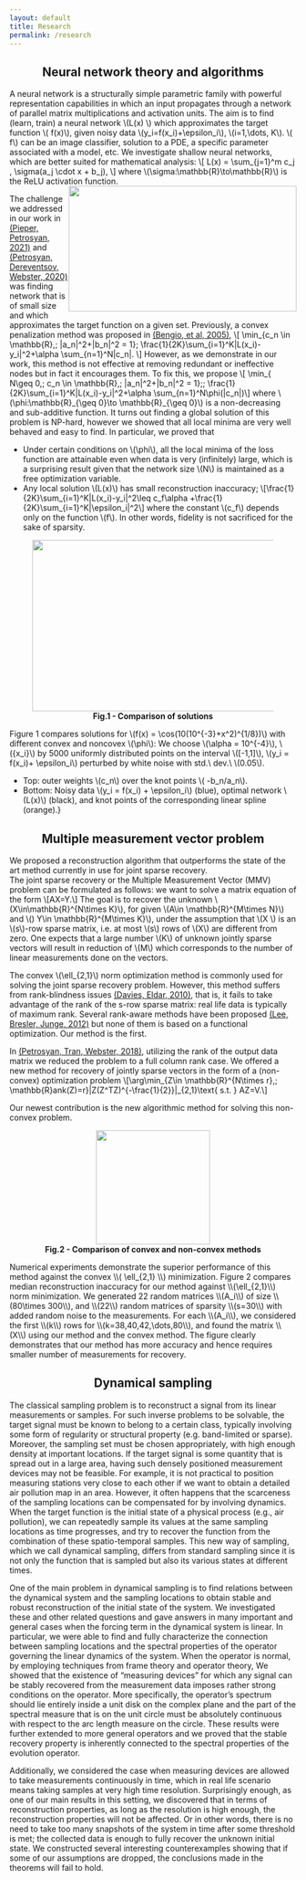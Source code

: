 ```yaml
---
layout: default
title: Research
permalink: /research
--- 
```


##  <center> Neural network theory and algorithms

A neural network is a structurally simple parametric family with powerful representation capabilities in which an input propagates through a network  of  parallel matrix multiplications and activation units.
The aim is to find (learn, train) a neural network  \\(L(x) \\) which approximates the target function \\( f(x)\\), given noisy data \\(y_i=f(x_i)+\epsilon_i\\), \\(i=1,\dots, K\\).  \\( f\\) can be  an image classifier, solution to a PDE, a specific parameter associated with a model, etc. 
We investigate shallow neural networks, which are better suited for mathematical analysis:
\\[    L(x) = \sum_{j=1}^m c_j \, \sigma(a_j \cdot x + b_j),
\\]
where   \\(\sigma:\mathbb{R}\to\mathbb{R}\\) is the ReLU activation function.
<img style="float: right;" width="400" height="220" src="{{site.baseurl}}/assets/nnpic.png">


The challenge we addressed in our work in [(Pieper, Petrosyan, 2021)](https://arxiv.org/abs/2004.11515) and [(Petrosyan, Dereventsov, Webster, 2020)](https://arxiv.org/abs/1910.02743)  was finding  network that is of small size and which approximates the target function on a given set. Previously, a convex penalization method was proposed in [(Bengio, et al, 2005)](https://proceedings.neurips.cc/paper/2005/file/0fc170ecbb8ff1afb2c6de48ea5343e7-Paper.pdf),
\\[
\min_{c_n \in \mathbb{R},\;  \|a_n\|^2+|b_n|^2 = 1}\;  \frac{1}{2K}\sum_{i=1}^K|L(x_i)-y_i|^2+\alpha  \sum_{n=1}^N|c_n|.
\\]
However, as we demonstrate in our work, this method is not effective at removing redundant or ineffective nodes but in fact it encourages them. To fix this, we propose
\\[ \min_{ N\geq 0,\; c_n \in \mathbb{R},\;  \|a_n\|^2+|b_n|^2 = 1}\;\;  \frac{1}{2K}\sum_{i=1}^K|L(x_i)-y_i|^2+\alpha \sum_{n=1}^N\phi(|c_n|)\\]
where \\(\phi:\mathbb{R}\_{\geq 0}\to \mathbb{R}\_{\geq 0}\\) is a non-decreasing and sub-additive function. It turns out finding a global solution of this problem is NP-hard, however we showed that all local minima are very well behaved and  easy to find.  In particular, we proved that 

* Under certain conditions on \\(\phi\\), all the local minima of the loss function are attainable even when data is very (infinitely) large, which is a surprising result given that the network size  \\(N\\) is maintained as a free optimization variable.
 * Any local solution \\(L(x)\\) has small reconstruction inaccuracy; 
   \\[\frac{1}{2K}\sum_{i=1}^K|L(x_i)-y_i|^2\leq c_f\alpha +\frac{1}{2K}\sum_{i=1}^K|\epsilon_i|^2\\]
    where the constant \\(c_f\\) depends only on the function \\(f\\). In other words, fidelity is not sacrificed for the sake of sparsity. 
 
 <center>
 	<figure>
<img   width="700" height="300" src="{{site.baseurl}}/assets/comparison.png">
<figcaption align = "center"><b>Fig.1 - Comparison of solutions</b></figcaption>
</figure>
</center>

Figure 1 compares solutions   for \\(f(x) = \cos(10(10^{-3}+x^2)^{1/8})\\)
  with different convex and noncovex \\(\phi\\): We choose \\(\alpha = 10^{-4}\\), \\({x_i}\\)
  by 5000 uniformly distributed points on the interval \\([-1,1]\\), \\(y_i = f(x_i)+
  \epsilon_i\\) perturbed by white
  noise with std.\ dev.\ \\(0.05\\).
  * Top: outer weights \\(c_n\\) over the knot points \\( -b_n/a_n\\).
  * Bottom: Noisy data \\(y_i = f(x_i) + \epsilon_i\\) (blue), optimal
  network \\(L(x)\\) (black), and knot points of the corresponding linear spline
  (orange).}
 
## <center> Multiple measurement vector problem


We proposed a reconstruction algorithm that outperforms the  state of the art
 method  currently in use for joint sparse recovery.  
The joint sparse recovery or the Multiple Measurement Vector (MMV) problem can be formulated as follows: we want to solve a matrix equation of the form
\\[AX=Y.\\]
The goal is to  recover the unknown \\(X\in\mathbb{R}^{N\times K}\\), for given \\(A\in \mathbb{R}^{M\times N}\\) and \\() Y\in \mathbb{R}^{M\times K}\\),   under the assumption  that  \\(X \\) is an \\(s\\)-row sparse matrix, i.e. at most \\(s\\) rows of \\(X\\) are different from zero. One expects that a large  number  \\(K\\) of unknown jointly sparse vectors  will result in reduction of \\(M\\) which corresponds to the number of linear measurements done on the vectors. 

The convex \\(\ell_{2,1}\\) norm optimization method is commonly used for solving the joint sparse recovery problem.
However, this method suffers from rank-blindness issues  [(Davies, Eldar, 2010)](https://arxiv.org/abs/1004.4529), that is, it fails to take advantage of the rank of the s-row sparse  matrix: real life data is typically of  maximum rank. Several rank-aware methods have been proposed [(Lee, Bresler, Junge, 2012)](https://arxiv.org/abs/1004.3071) but none of them is based on a functional optimization. Our method is the first. 

In  [(Petrosyan, Tran, Webster, 2018)](https://arxiv.org/abs/1811.08778), utilizing the rank of the output data matrix we reduced the problem to a full column rank case.  We offered a new  method for recovery of jointly sparse vectors in the form of  a (non-convex)  optimization problem 
\\[\arg\min\_{Z\in \mathbb{R}^{N\times r},\; \mathbb{R}ank(Z)=r}\|Z(Z^TZ)^{-\frac{1}{2}}\|\_{2,1}\text{  s.t.  } AZ=V.\\]


Our newest contribution is the new algorithmic method for solving this non-convex problem.
<figure>
	<center>
<img   height="200" src="{{site.baseurl}}/assets/comparisonmmv.png">
<figcaption align = "center"><b>Fig.2 - Comparison of convex and non-convex methods</b></figcaption>
</center>
</figure>
Numerical experiments demonstrate the superior performance of this method against the convex \\( \ell_{2,1} \\) minimization. Figure 2 compares median reconstruction inaccuracy for our method against \\(\ell_{2,1}\\) norm minimization. We generated 22 random  matrices \\(A_i\\) of size \\(80\times 300\\),  and \\(22\\) random matrices of sparsity \\(s=30\\) with added random noise to the measurements. For each \\(A_i\\), we considered the first \\(k\\) rows for \\(k=38,40,42,\dots,80\\), and found the matrix \\(X\\) using our method and the convex method. The figure clearly demonstrates that our method has more accuracy and hence requires smaller number of measurements for recovery. 


## <center> Dynamical sampling
		

The classical sampling problem is to reconstruct a signal from its linear measurements or samples.  For such inverse problems to be solvable, the target signal  must be known to belong to a certain class, typically involving some form of regularity or   structural property (e.g. band-limited or sparse). Moreover, the sampling set must be chosen appropriately, with high enough density at important locations. If the target signal is some  quantity that is spread out in a large area, having such densely positioned measurement devices may not be feasible. For example, it is not practical to position measuring stations very close to each other if we want to obtain a detailed air pollution map in an area.
 However, it often happens that the scarceness of the sampling locations can be compensated for by involving dynamics. When the target function is the initial state of a physical process (e.g.,  air pollution), we can repeatedly sample its values at the same sampling locations as time progresses, and try to recover the function from the combination of these spatio-temporal samples. This new way of sampling, which we call dynamical sampling, differs from standard sampling since it is not only the function that is sampled but also its various states at different times.

One of the main problem in dynamical sampling is to find relations between the dynamical system and the sampling locations to obtain stable and robust reconstruction of the initial state of the system. We investigated these and other related questions and gave answers in many important and general cases when the forcing term in the dynamical system is linear. In particular, we were able to find and fully characterize the connection between sampling locations and the spectral properties of the operator governing the linear dynamics of the system. When the operator is normal, by employing techniques from frame theory and operator theory,  We showed that the existence of “measuring devices” for which any signal can be stably recovered from the measurement data imposes rather strong conditions on the operator. More specifically, the operator’s spectrum should lie entirely inside a unit disk on the complex plane and the part of the spectral measure that is on the unit circle must be absolutely continuous with respect to the arc length measure on the circle. These results were further extended to more general operators and we proved that the stable recovery property is inherently connected to the spectral properties of the evolution operator. 


Additionally, we considered the case when measuring devices are allowed to take measurements continuously in time, which in real life scenario means taking samples at very high time resolution.  Surprisingly enough, as one of our main results in this setting, we discovered that in terms of reconstruction properties, as long as the resolution is high enough, the reconstruction properties will not be affected. Or in other words, there is no need to take too many snapshots of the system in time after some threshold is met; the collected data is enough to fully recover the unknown initial state. We constructed several interesting counterexamples showing that if some of our assumptions are dropped, the conclusions made in the theorems will fail to hold.  		



